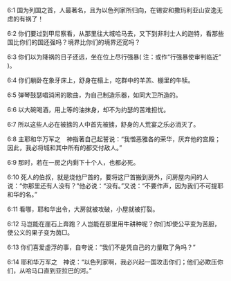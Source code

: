 <a id="1"></a>6:1  国为列国之首，人最著名，且为以色列家所归向，在锡安和撒玛利亚山安逸无虑的有祸了！  

<a id="2"></a>6:2  你们要过到甲尼察看，从那里往大城哈马去，又下到非利士人的迦特，看那些国比你们的国还强吗？境界比你们的境界还宽吗？  

<a id="3"></a>6:3  你们以为降祸的日子还远，坐在位上尽行强暴( 注：或作“行强暴使审判临近” )。  

<a id="4"></a>6:4  你们躺卧在象牙床上，舒身在榻上，吃群中的羊羔、棚里的牛犊。  

<a id="5"></a>6:5  弹琴鼓瑟唱消闲的歌曲，为自己制造乐器，如同大卫所造的。  

<a id="6"></a>6:6  以大碗喝酒，用上等的油抹身，却不为约瑟的苦难担忧。  

<a id="7"></a>6:7  所以这些人必在被掳的人中首先被掳，舒身的人荒宴之乐必消灭了。  

<a id="8"></a>6:8  主耶和华万军之　神指著自己起誓说：“我憎恶雅各的荣华，厌弃他的宫殿；因此，我必将城和其中所有的都交付敌人。”  

<a id="9"></a>6:9  那时，若在一房之内剩下十个人，也都必死。  

<a id="10"></a>6:10  死人的伯叔，就是烧他尸首的，要将这尸首搬到房外，问房屋内间的人说：“你那里还有人没有？”他必说：“没有。”又说：“不要作声，因为我们不可提耶和华的名。”  

<a id="11"></a>6:11  看哪，耶和华出令，大房就被攻破，小屋就被打裂。  

<a id="12"></a>6:12  马岂能在崖石上奔跑？人岂能在那里用牛耕种呢？你们却使公平变为苦胆，使公义的果子变为茵□。  

<a id="13"></a>6:13  你们喜爱虚浮的事，自夸说：“我们不是凭自己的力量取了角吗？”  

<a id="14"></a>6:14  耶和华万军之　神说：“以色列家啊，我必兴起一国攻击你们；他们必欺压你们，从哈马口直到亚拉巴的河。”  

